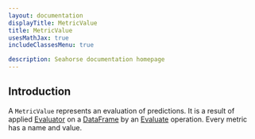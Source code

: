 ```yaml
---
layout: documentation
displayTitle: MetricValue
title: MetricValue
usesMathJax: true
includeClassesMenu: true

description: Seahorse documentation homepage
---
```

## Introduction

A `MetricValue` represents an evaluation of predictions. It is a result of
applied [Evaluator](../classes/evaluator.html) on a [DataFrame](../classes/dataframe.html)
by an [Evaluate](../operations/evaluate.html) operation.
Every metric has a name and value.
